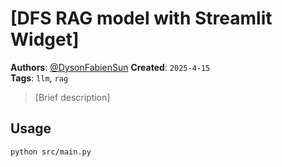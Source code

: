 # [DFS RAG model with Streamlit Widget]

**Authors**: [@DysonFabienSun](https://github.com/DysonFabienSun)
**Created**: `2025-4-15`  
**Tags**: `llm`, `rag`

> [Brief description]

## Usage
```bash
python src/main.py